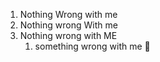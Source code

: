 1. Nothing Wrong with me
2. Nothing wrong With me
3. Nothing wrong with ME
    1. something wrong with me 🙂
